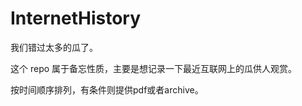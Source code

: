 # InternetHistory
我们错过太多的瓜了。


这个 repo 属于备忘性质，主要是想记录一下最近互联网上的瓜供人观赏。     

按时间顺序排列，有条件则提供pdf或者archive。
